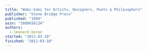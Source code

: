 ```yaml
---
title: "Wabi-Sabi for Artists, Designers, Poets & Philosophers"
publisher: "Stone Bridge Press"
published: "1994"
asin: "1880656124"
authors:
  - leonard-koren
started: "2011-03-10"
finished: "2011-03-10"
---
```

